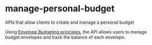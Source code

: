 # manage-personal-budget

APIs that allow clients to create and manage a personal budget

Using [Envelope Budgeting principles](https://www.thebalance.com/what-is-envelope-budgeting-1293682),
the API allows users to manage budget envelopes and track the balance of each envelope.
